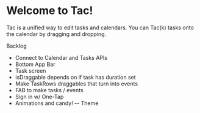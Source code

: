 # Welcome to Tac!

Tac is a unified way to edit tasks and calendars. You can Tac(k) tasks onto the calendar by dragging and dropping.

Backlog

- Connect to Calendar and Tasks APIs
- Bottom App Bar
- Task screen 
-   isDraggable depends on if task has duration set
- Make TaskRows draggables that turn into events
- FAB to make tasks / events
- Sign in w/ One-Tap
- Animations and candy!
-- Theme
